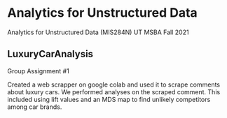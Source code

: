 # Analytics for Unstructured Data
Analytics for Unstructured Data (MIS284N) UT MSBA Fall 2021

## LuxuryCarAnalysis
Group Assignment #1

Created a web scrapper on google colab and used it to scrape comments about luxury cars. 
We performed analyses on the scraped comment. This included using lift values and an MDS map to find unlikely competitors among car brands.
